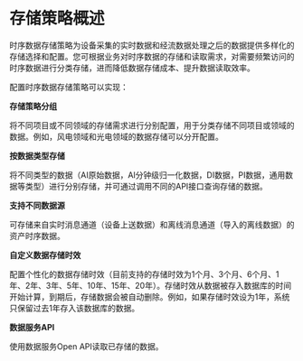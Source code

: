# 存储策略概述

时序数据存储策略为设备采集的实时数据和经流数据处理之后的数据提供多样化的存储选择和配置。您可根据业务对时序数据的存储和读取需求，对需要频繁访问的时序数据进行分类存储，进而降低数据存储成本、提升数据读取效率。

配置时序数据存储策略可以实现：

**存储策略分组**

将不同项目或不同领域的存储需求进行分别配置，用于分类存储不同项目或领域的数据。例如，风电领域和光电领域的数据存储可以分开配置。

**按数据类型存储**

将不同类型的数据（AI原始数据，AI分钟级归一化数据，DI数据，PI数据，通用数据等类型）进行分别存储，并可通过调用不同的API接口查询存储的数据。

**支持不同数据源**

可存储来自实时消息通道（设备上送数据）和离线消息通道（导入的离线数据）的资产时序数据。

**自定义数据存储时效**

配置个性化的数据存储时效（目前支持的存储时效为1个月、3个月、6个月、1年、2年、3年、5年、10年、15年、20年）。存储时效从数据被存入数据库的时间开始计算，到期后，存储数据会被自动删除。例如，如果存储时效设为1年，系统只保留过去1年存入该数据库的数据。

**数据服务API**

使用数据服务Open API读取已存储的数据。
